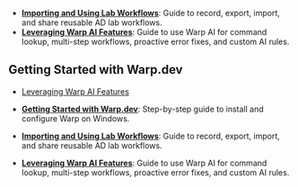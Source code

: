 - **[Importing and Using Lab Workflows](docs/importing-and-using-workflows.md)**: Guide to record, export, import, and share reusable AD lab workflows.
- **[Leveraging Warp AI Features](docs/leveraging-warp-ai-features.md)**: Guide to use Warp AI for command lookup, multi-step workflows, proactive error fixes, and custom AI rules.
## Getting Started with Warp.dev
- [Leveraging Warp AI Features](docs/leveraging-warp-ai-features.md)

- **[Getting Started with Warp.dev](docs/getting-started-with-warp.md)**: Step-by-step guide to install and configure Warp on Windows.
- **[Importing and Using Lab Workflows](docs/importing-and-using-workflows.md)**: Guide to record, export, import, and share reusable AD lab workflows.
- **[Leveraging Warp AI Features](docs/leveraging-warp-ai-features.md)**: Guide to use Warp AI for command lookup, multi-step workflows, proactive error fixes, and custom AI rules.
